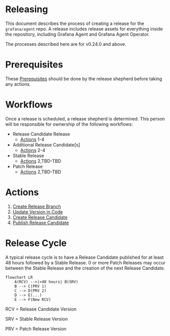 # Releasing

This document describes the process of creating a release for the
`grafana/agent` repo. A release includes release assets for everything inside
the repository, including Grafana Agent and Grafana Agent Operator.

The processes described here are for v0.24.0 and above.

# Prerequisites

These [Prerequisites](./prerequisites.md) should be done by the release shepherd 
before taking any actions.

# Workflows

Once a release is scheduled, a release shepherd is determined. This person will be 
responsible for ownership of the following workflows:

- Release Candidate Release
  - [Actions] 1-4
- Additional Release Candidate[s]
  - [Actions] 2-4
- Stable Release
  - [Actions] 2,TBD-TBD
- Patch Release
  - [Actions] 2,TBD-TBD

# Actions

1. [Create Release Branch](./create-release-branch.md)
2. [Update Version in Code](./update-version-in-code.md)
3. [Create Release Candidate](./create-release-candidate.md)
4. [Publish Release Candidate](./publish-release-candidate.md)

[Actions]: #Actions

# Release Cycle

A typical release cycle is to have a Release Candidate published for at least 48 
hours followed by a Stable Release. 0 or more Patch Releases may occur between the Stable Release
and the creation of the next Release Candidate.

```mermaid
flowchart LR
    A(RCV) -->|>48 hours| B(SRV)
    B --> C(PRV 1)
    C --> D(PRV 2)
    D --> E(...)
    E --> F(New RCV)
```

RCV = Release Candidate Version

SRV = Stable Release Version

PRV = Patch Release Version